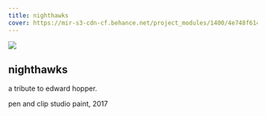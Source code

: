 ```yaml
---
title: nighthawks
cover: https://mir-s3-cdn-cf.behance.net/project_modules/1400/4e748f61469217.5a6fc7ce4699f.jpg
---
```

![](https://mir-s3-cdn-cf.behance.net/project_modules/1400/4e748f61469217.5a6fc7ce4699f.jpg)

## nighthawks

a tribute to edward hopper.

pen and clip studio paint, 2017
